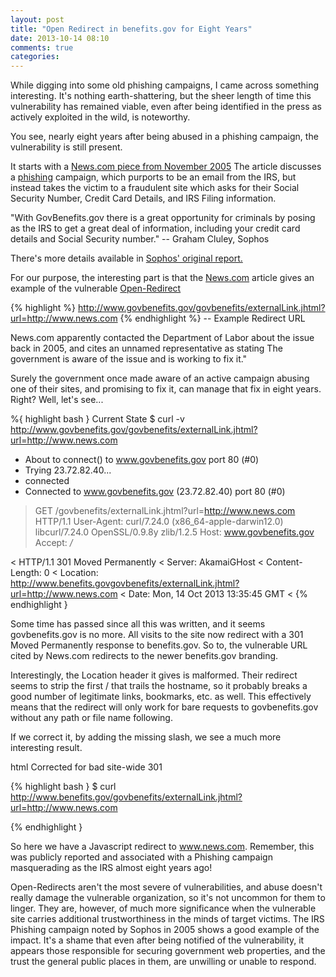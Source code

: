 ```yaml
---
layout: post
title: "Open Redirect in benefits.gov for Eight Years"
date: 2013-10-14 08:10
comments: true
categories: 
---
```


While digging into some old phishing campaigns, I came across something interesting.  It's nothing earth-shattering, but the sheer length of time this vulnerability has remained viable, even after being identified in the press as actively exploited in the wild, is noteworthy.

You see, nearly eight years after being abused in a phishing campaign, the vulnerability is still present.

<!-- more -->

It starts with a [News.com piece from November 2005](http://news.cnet.com/Phishers-use-IRS-tax-refund-as-bait/2100-7349_3-5977588.html)  The article discusses a [phishing](http://en.wikipedia.org/wiki/Phishing) campaign, which purports to be an email from the IRS, but instead takes the victim to a fraudulent site which asks for their Social Security Number, Credit Card Details, and IRS Filing information.

 "With GovBenefits.gov there is a great opportunity for criminals by posing as the IRS to get a great deal of information, including your credit card details and Social Security number."
										--	Graham Cluley, Sophos

There's more details available in [Sophos' original report.](http://www.sophos.com/en-us/press-office/press-releases/2005/11/irsphish.aspx)

For our purpose, the interesting part is that the [News.com](http://news.cnet.com/Phishers-use-IRS-tax-refund-as-bait/2100-7349_3-5977588.html) article gives an example of the vulnerable [Open-Redirect](http://cwe.mitre.org/data/definitions/601.html)

{% highlight %}
http://www.govbenefits.gov/govbenefits/externalLink.jhtml?url=http://www.news.com
{% endhighlight %}
-- Example Redirect URL

News.com apparently contacted the Department of Labor about the issue back in 2005, and cites an unnamed representative as stating The government is aware of the issue and is working to fix it."

Surely the government once made aware of an active campaign abusing one of their sites, and promising to fix it, can manage that fix in eight years.  Right?  Well, let's see...

%{ highlight bash } Current State
$ curl -v http://www.govbenefits.gov/govbenefits/externalLink.jhtml?url=http://www.news.com
* About to connect() to www.govbenefits.gov port 80 (#0)
*   Trying 23.72.82.40...
* connected
* Connected to www.govbenefits.gov (23.72.82.40) port 80 (#0)
> GET /govbenefits/externalLink.jhtml?url=http://www.news.com HTTP/1.1
> User-Agent: curl/7.24.0 (x86_64-apple-darwin12.0) libcurl/7.24.0 OpenSSL/0.9.8y zlib/1.2.5
> Host: www.govbenefits.gov
> Accept: */*
> 
< HTTP/1.1 301 Moved Permanently
< Server: AkamaiGHost
< Content-Length: 0
< Location: http://www.benefits.govgovbenefits/externalLink.jhtml?url=http://www.news.com
< Date: Mon, 14 Oct 2013 13:35:45 GMT
< 
{% endhighlight }

Some time has passed since all this was written, and it seems govbenefits.gov is no more.  All visits to the site now redirect with a 301 Moved Permanently response to benefits.gov.  So to, the vulnerable URL cited by News.com redirects to the newer benefits.gov branding.

Interestingly, the Location header it gives is malformed.  Their redirect seems to strip the first / that trails the hostname, so it probably breaks a good number of legitimate links, bookmarks, etc.  as well.  This effectively means that the redirect will only work for bare requests to govbenefits.gov without any path or file name following.

If we correct it, by adding the missing slash, we see a much more interesting result.  

html Corrected for bad site-wide 301

{% highlight bash }
$ curl http://www.benefits.gov/govbenefits/externalLink.jhtml?url=http://www.news.com
<html>
<head>
	<script>
			window.location.href = "http://www.news.com";
	</script>
</head>
<body>
</body>
</html>
{% endhighlight }

So here we have a Javascript redirect to www.news.com.  Remember, this was publicly reported and associated with a Phishing campaign masquerading as the IRS almost eight years ago!

Open-Redirects aren't the most severe of vulnerabilities, and abuse doesn't really damage the vulnerable organization, so it's not uncommon for them to linger.  They are, however, of much more significance when the vulnerable site carries additional trustworthiness in the minds of target victims.  The IRS Phishing campaign noted by Sophos in 2005 shows a good example of the impact.  It's a shame that even after being notified of the vulnerability, it appears those responsible for securing government web properties, and the trust the general public places in them, are unwilling or unable to respond.  